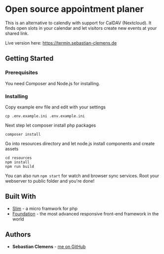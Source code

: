# Open source appointment planer

This is an alternative to calendly with support for CalDAV (Nextcloud). It finds open slots in your calendar and let visitors create new events at your shared link. 

Live version here: https://termin.sebastian-clemens.de

## Getting Started

### Prerequisites

You need Composer and Node.js for installing.

### Installing

Copy example env file and edit with your settings

```shell
cp .env.example.ini .env.example.ini
```

Next step let composer install php packages

```shell
composer install
```

Go into resources directory and let node.js install components and create assets

```shell
cd resources
npm install
npm run build
```

You can also run `npm start` for watch and browser sync services. Root your webserver to public folder and you're done!

## Built With

* [Slim](http://www.slimframework.com/) - a micro framwork for php
* [Foundation](https://foundation.zurb.com/) - the most advanced responsive front-end framework in the world

## Authors

* **Sebastian Clemens** - [me on GitHub](https://github.com/sebclemens)
